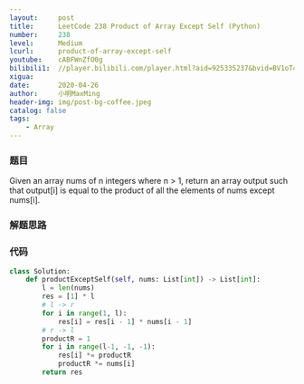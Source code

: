 ```yaml
---
layout:     post
title:      LeetCode 238 Product of Array Except Self (Python)
number:     238
level:      Medium
lcurl:      product-of-array-except-self
youtube:    cABFWnZfO0g
bilibili1:  //player.bilibili.com/player.html?aid=925335237&bvid=BV1oT4y1G78Y&cid=178680117&page=1
xigua:      
date:       2020-04-26
author:     小明MaxMing
header-img: img/post-bg-coffee.jpeg
catalog: false
tags:
    - Array
---
```


### 题目

Given an array nums of n integers where n > 1,  return an array output such that output[i] is equal to the product of all the elements of nums except nums[i].

### 解题思路



### 代码
```python
class Solution:
    def productExceptSelf(self, nums: List[int]) -> List[int]:
        l = len(nums)
        res = [1] * l
        # l -> r
        for i in range(1, l):
            res[i] = res[i - 1] * nums[i - 1]
        # r -> l
        productR = 1
        for i in range(l-1, -1, -1):
            res[i] *= productR
            productR *= nums[i]
        return res
```